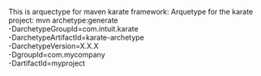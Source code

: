This is arquectype for maven karate framework:
Arquetype for the karate project:
mvn archetype:generate \
-DarchetypeGroupId=com.intuit.karate \
-DarchetypeArtifactId=karate-archetype \
-DarchetypeVersion=X.X.X \
-DgroupId=com.mycompany \
-DartifactId=myproject
